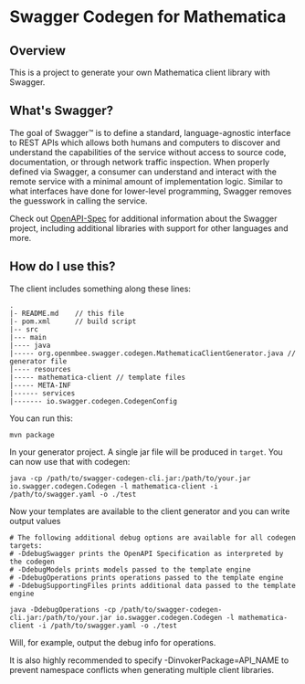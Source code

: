 # Swagger Codegen for Mathematica

## Overview
This is a project to generate your own Mathematica client library with Swagger.

## What's Swagger?
The goal of Swagger™ is to define a standard, language-agnostic interface to REST APIs which allows both humans and computers to discover and understand the capabilities of the service without access to source code, documentation, or through network traffic inspection. When properly defined via Swagger, a consumer can understand and interact with the remote service with a minimal amount of implementation logic. Similar to what interfaces have done for lower-level programming, Swagger removes the guesswork in calling the service.


Check out [OpenAPI-Spec](https://github.com/OAI/OpenAPI-Specification) for additional information about the Swagger project, including additional libraries with support for other languages and more. 

## How do I use this?
The client includes something along these lines:

```
.
|- README.md    // this file
|- pom.xml      // build script
|-- src
|--- main
|---- java
|----- org.openmbee.swagger.codegen.MathematicaClientGenerator.java // generator file
|---- resources
|----- mathematica-client // template files
|----- META-INF
|------ services
|------- io.swagger.codegen.CodegenConfig
```

You can run this:

```
mvn package
```

In your generator project.  A single jar file will be produced in `target`.  You can now use that with codegen:

```
java -cp /path/to/swagger-codegen-cli.jar:/path/to/your.jar io.swagger.codegen.Codegen -l mathematica-client -i /path/to/swagger.yaml -o ./test
```

Now your templates are available to the client generator and you can write output values

```
# The following additional debug options are available for all codegen targets:
# -DdebugSwagger prints the OpenAPI Specification as interpreted by the codegen
# -DdebugModels prints models passed to the template engine
# -DdebugOperations prints operations passed to the template engine
# -DdebugSupportingFiles prints additional data passed to the template engine

java -DdebugOperations -cp /path/to/swagger-codegen-cli.jar:/path/to/your.jar io.swagger.codegen.Codegen -l mathematica-client -i /path/to/swagger.yaml -o ./test
```

Will, for example, output the debug info for operations.

It is also highly recommended to specify -DinvokerPackage=API_NAME to prevent namespace conflicts when generating multiple client libraries.